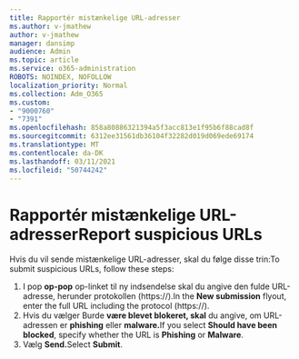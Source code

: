 ```yaml
---
title: Rapportér mistænkelige URL-adresser
ms.author: v-jmathew
author: v-jmathew
manager: dansimp
audience: Admin
ms.topic: article
ms.service: o365-administration
ROBOTS: NOINDEX, NOFOLLOW
localization_priority: Normal
ms.collection: Adm_O365
ms.custom:
- "9000760"
- "7391"
ms.openlocfilehash: 858a80886321394a5f3acc813e1f95b6f88cad8f
ms.sourcegitcommit: 6312ee31561db36104f32282d019d069ede69174
ms.translationtype: MT
ms.contentlocale: da-DK
ms.lasthandoff: 03/11/2021
ms.locfileid: "50744242"
---
```

# <a name="report-suspicious-urls"></a><span data-ttu-id="ed63f-102">Rapportér mistænkelige URL-adresser</span><span class="sxs-lookup"><span data-stu-id="ed63f-102">Report suspicious URLs</span></span>

<span data-ttu-id="ed63f-103">Hvis du vil sende mistænkelige URL-adresser, skal du følge disse trin:</span><span class="sxs-lookup"><span data-stu-id="ed63f-103">To submit suspicious URLs, follow these steps:</span></span>

1. <span data-ttu-id="ed63f-104">I pop **op-pop** op-linket til ny indsendelse skal du angive den fulde URL-adresse, herunder protokollen (https://).</span><span class="sxs-lookup"><span data-stu-id="ed63f-104">In the **New submission** flyout, enter the full URL including the protocol (https://).</span></span>
2. <span data-ttu-id="ed63f-105">Hvis du vælger Burde **være blevet blokeret, skal** du angive, om URL-adressen er **phishing** eller **malware.**</span><span class="sxs-lookup"><span data-stu-id="ed63f-105">If you select **Should have been blocked**, specify whether the URL is **Phishing** or **Malware**.</span></span>
3. <span data-ttu-id="ed63f-106">Vælg **Send.**</span><span class="sxs-lookup"><span data-stu-id="ed63f-106">Select **Submit**.</span></span>
